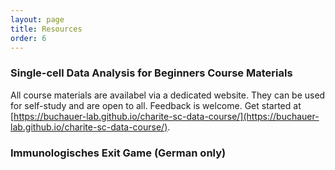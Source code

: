 ```yaml
---
layout: page
title: Resources
order: 6
---
```


### Single-cell Data Analysis for Beginners Course Materials
All course materials are availabel via a dedicated website. They can be used for self-study and are open to all. Feedback is welcome. Get started at [https://buchauer-lab.github.io/charite-sc-data-course/](https://buchauer-lab.github.io/charite-sc-data-course/).

### Immunologisches Exit Game (German only)

